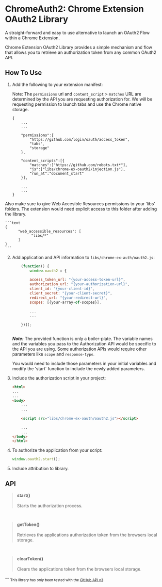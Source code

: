 ChromeAuth2: Chrome Extension OAuth2 Library
===============================

A straight-forward and easy to use alternative to launch an OAuth2 Flow within a Chrome Extension.

Chrome Extension OAuth2 Library provides a simple mechanism and flow that allows you to retrieve an authorization token from any common OAuth2 API.


How To Use
----------
1. Add the following to your extension manifest:

	Note: The `permissions` url and `content_script` > `matches` URL are determined by the API you are requesting authorization for. We will be requesting permission to launch tabs and use the Chrome native storage.
	
	```text
	{
		...
		...
		
		"permissions":{
			"https://github.com/login/oauth/access_token",
			"tabs",
			"storage"
		},
		
		"content_scripts":[{
			"matches":["https://github.com/robots.txt*"],
			"js":["libs/chrome-ex-oauth2/injection.js"],
			"run_at":"document_start"
		}],
		
		...
		...
	}
	```
	
 Also make sure to give Web Accesible Resources permissions to your 'libs' folders. The extension would need explicit access to this folder after adding the library.

	```text
	{
	      "web_accessible_resources": [
    			"libs/*"
		  ]
	}
	```

2. Add application and API information to `libs/chrome-ex-auth/oauth2.js`:

	```javascript
		(function() {
			window.oauth2 = {
			
			access_token_url: "{your-access-token-url}",
			authorization_url: "{your-authorization-url}",
			client_id: "{your-client-id}",
			client_secret: "{your-client-secret}",
			redirect_url: "{your-redirect-url}",
			scopes: [{your-array-of-scopes}],
			
			...
			...
		
		})();			
			
	```

	***Note:*** The provided function is only a boiler-plate. The variable names and the variables you pass to the Authorization API would be specific to the API you are using. Some authorization APIs would require other parameters like  `scope` and `response-type`. 

	You would need to include those parameters in your initial variables and modify the 'start' function to include the newly added parameters.


3. Include the authorization script in your project:

	```html
	<html>
	...
	...
	<body>
		...
		...
		
		<script src="libs/chrome-ex-oauth/oauth2.js"></script>
		
		...
		...
	</body>
	</html>
	```

4. To authorize the application from your script:

	```javascript
	window.oauth2.start();
	```
	
5. Include attribution to library.

API
---

>**start()**
><br><br>
>Starts the authorization process.

<br>

>**getToken()**
><br><br>
>Retrieves the applications authorization token from the browsers local storage.

<br>

>**clearToken()**
><br><br>
>Clears the applications token from the browsers local storage.

--
<sub>This library has only been tested with the [GitHub API v3](http://developer.github.com/v3/)</sub>

